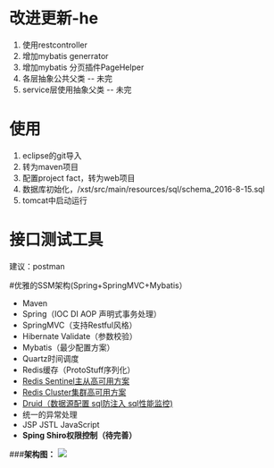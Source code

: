 # 改进更新-he
1. 使用restcontroller
2. 增加mybatis generrator
3. 增加mybatis 分页插件PageHelper
4. 各层抽象公共父类 -- 未完
5. service层使用抽象父类 -- 未完

# 使用
1. eclipse的git导入
2. 转为maven项目
3. 配置project fact，转为web项目
4. 数据库初始化，/xst/src/main/resources/sql/schema_2016-8-15.sql
5. tomcat中启动运行

# 接口测试工具
建议：postman 


#优雅的SSM架构(Spring+SpringMVC+Mybatis）
- Maven
- Spring（IOC DI AOP 声明式事务处理）
- SpringMVC（支持Restful风格）
- Hibernate Validate（参数校验）
- Mybatis（最少配置方案）
- Quartz时间调度
- Redis缓存（ProtoStuff序列化）
- [Redis Sentinel主从高可用方案](http://wosyingjun.iteye.com/blog/2289593)
- [Redis Cluster集群高可用方案](http://wosyingjun.iteye.com/blog/2289220)
- [Druid（数据源配置 sql防注入 sql性能监控)](http://wosyingjun.iteye.com/blog/2306139)
- 统一的异常处理
- JSP JSTL JavaScript
- **Sping Shiro权限控制（待完善）**

###**架构图：**
![](http://i.imgur.com/EvH40td.png)